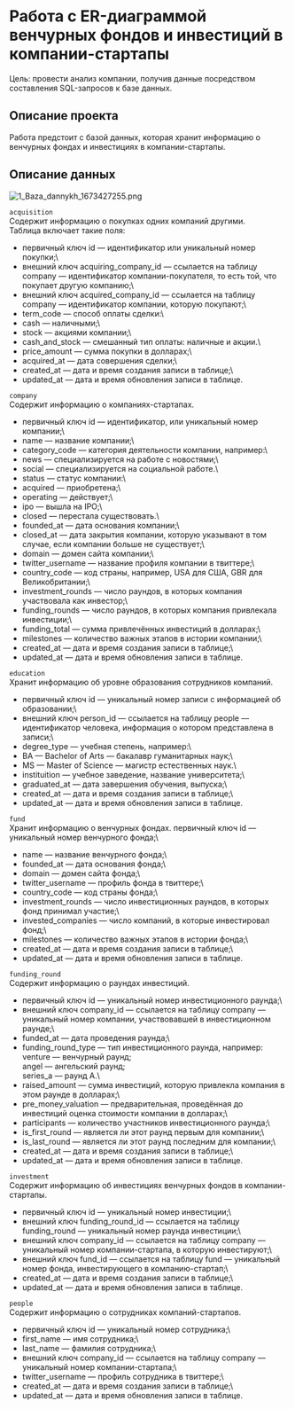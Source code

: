 # Работа с ER-диаграммой венчурных фондов и инвестиций в компании-стартапы

Цель: провести анализ компании, получив данные посредством составления SQL-запросов к базе данных.

## Описание проекта

Работа предстоит с базой данных, которая хранит информацию о венчурных фондах и инвестициях в компании-стартапы.

## Описание данных

![1_Baza_dannykh_1673427255.png](attachment:1_Baza_dannykh_1673427255.png)

`acquisition`\
Содержит информацию о покупках одних компаний другими.\
Таблица включает такие поля:
- первичный ключ id — идентификатор или уникальный номер покупки;\
- внешний ключ acquiring_company_id — ссылается на таблицу company — идентификатор компании-покупателя, то есть той, что покупает другую компанию;\
- внешний ключ acquired_company_id — ссылается на таблицу company — идентификатор компании, которую покупают;\
- term_code — способ оплаты сделки:\
- cash — наличными;\
- stock — акциями компании;\
- cash_and_stock — смешанный тип оплаты: наличные и акции.\
- price_amount — сумма покупки в долларах;\
- acquired_at — дата совершения сделки;\
- created_at — дата и время создания записи в таблице;\
- updated_at — дата и время обновления записи в таблице.

`company`\
Содержит информацию о компаниях-стартапах.
- первичный ключ id — идентификатор, или уникальный номер компании;\
- name — название компании;\
- category_code — категория деятельности компании, например:\
- news — специализируется на работе с новостями;\
- social — специализируется на социальной работе.\
- status — статус компании:\
- acquired — приобретена;\
- operating — действует;\
- ipo — вышла на IPO;\
- closed — перестала существовать.\
- founded_at — дата основания компании;\
- closed_at — дата закрытия компании, которую указывают в том случае, если компании больше не существует;\
- domain — домен сайта компании;\
- twitter_username — название профиля компании в твиттере;\
- country_code — код страны, например, USA для США, GBR для Великобритании;\
- investment_rounds — число раундов, в которых компания участвовала как инвестор;\
- funding_rounds — число раундов, в которых компания привлекала инвестиции;\
- funding_total — сумма привлечённых инвестиций в долларах;\
- milestones — количество важных этапов в истории компании;\
- created_at — дата и время создания записи в таблице;\
- updated_at — дата и время обновления записи в таблице.

`education`\
Хранит информацию об уровне образования сотрудников компаний.
- первичный ключ id — уникальный номер записи с информацией об образовании;\
- внешний ключ person_id — ссылается на таблицу people — идентификатор человека, информация о котором представлена в записи;\
- degree_type — учебная степень, например:\
- BA — Bachelor of Arts — бакалавр гуманитарных наук;\
- MS — Master of Science — магистр естественных наук.\
- instituition — учебное заведение, название университета;\
- graduated_at — дата завершения обучения, выпуска;\
- created_at — дата и время создания записи в таблице;\
- updated_at — дата и время обновления записи в таблице.

`fund`\
Хранит информацию о венчурных фондах. 
первичный ключ id — уникальный номер венчурного фонда;\
- name — название венчурного фонда;\
- founded_at — дата основания фонда;\
- domain — домен сайта фонда;\
- twitter_username — профиль фонда в твиттере;\
- country_code — код страны фонда;\
- investment_rounds — число инвестиционных раундов, в которых фонд принимал участие;\
- invested_companies — число компаний, в которые инвестировал фонд;\
- milestones — количество важных этапов в истории фонда;\
- created_at — дата и время создания записи в таблице;\
- updated_at — дата и время обновления записи в таблице.

`funding_round`\
Содержит информацию о раундах инвестиций. 
- первичный ключ id — уникальный номер инвестиционного раунда;\
- внешний ключ company_id — ссылается на таблицу company — уникальный номер компании, участвовавшей в инвестиционном раунде;\
- funded_at — дата проведения раунда;\
- funding_round_type — тип инвестиционного раунда, например:\
venture — венчурный раунд;\
angel — ангельский раунд;\
series_a — раунд А.\
- raised_amount — сумма инвестиций, которую привлекла компания в этом раунде в долларах;\
- pre_money_valuation — предварительная, проведённая до инвестиций оценка стоимости компании в долларах;\
- participants — количество участников инвестиционного раунда;\
- is_first_round — является ли этот раунд первым для компании;\
- is_last_round — является ли этот раунд последним для компании;\
- created_at — дата и время создания записи в таблице;\
- updated_at — дата и время обновления записи в таблице.

`investment`\
Содержит информацию об инвестициях венчурных фондов в компании-стартапы.
- первичный ключ id — уникальный номер инвестиции;\
- внешний ключ funding_round_id — ссылается на таблицу funding_round — уникальный номер раунда инвестиции;\
- внешний ключ company_id — ссылается на таблицу company — уникальный номер компании-стартапа, в которую инвестируют;\
- внешний ключ fund_id — ссылается на таблицу fund — уникальный номер фонда, инвестирующего в компанию-стартап;\
- created_at — дата и время создания записи в таблице;\
- updated_at — дата и время обновления записи в таблице.

`people`\
Содержит информацию о сотрудниках компаний-стартапов.
- первичный ключ id — уникальный номер сотрудника;\
- first_name — имя сотрудника;\
- last_name — фамилия сотрудника;\
- внешний ключ company_id — ссылается на таблицу company — уникальный номер компании-стартапа;\
- twitter_username — профиль сотрудника в твиттере;\
- created_at — дата и время создания записи в таблице;\
- updated_at — дата и время обновления записи в таблице.
